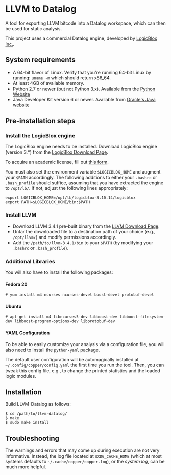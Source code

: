LLVM to Datalog
===============

A tool for exporting LLVM bitcode into a Datalog workspace, which can
then be used for static analysis.

This project uses a commercial Datalog engine, developed by
[LogicBlox Inc.](http://www.logicblox.com/).

System requirements
-------------------

* A 64-bit flavor of Linux. Verify that you're running 64-bit Linux by running: `uname -m` which should return x86_64.
* At least 4GB of available memory.
* Python 2.7 or newer (but not Python 3.x). Available from the [Python Website](http://www.python.org/) 
* Java Developer Kit version 6 or newer. Available from [Oracle's Java website](http://www.oracle.com/java)

Pre-installation steps
----------------------

### Install the LogicBlox engine

The LogicBlox engine needs to be installed. Download LogicBlox engine
(version 3.*) from the [LogicBlox Download Page](https://download.logicblox.com/).

To acquire an academic license, fill out
[this form](http://www.logicblox.com/academic-request-form.html).

You must also set the environment variable `$LOGICBLOX_HOME` and
augment your `$PATH` accordingly. The following additions to either
your `.bashrc` or `.bash_profile` should suffice, assuming that you
have extracted the engine to `/opt/lb/`. If not, adjust the following
lines appropriately:

    export LOGICBLOX_HOME=/opt/lb/logicblox-3.10.14/logicblox
    export PATH=$LOGICBLOX_HOME/bin:$PATH


### Install LLVM

* Download LLVM 3.4.1 pre-built binary from the
  [LLVM Download Page](http://www.llvm.org/releases/download.html#3.4.1). 
* Untar the downloaded file to a destination path of your choice
  (e.g., `/opt/llvm/`) and modify permissions accordingly. 
* Add the `/path/to/llvm-3.4.1/bin` to your `$PATH` (by modifying your
  `.bashrc` or `.bash_profile`). 

### Additional Libraries

You will also have to install the following packages:

#### Fedora 20

    # yum install m4 ncurses ncurses-devel boost-devel protobuf-devel

#### Ubuntu

    # apt-get install m4 libncurses5-dev libboost-dev libboost-filesystem-dev libboost-program-options-dev libprotobuf-dev

#### YAML Configuration

To be able to easily customize your analysis via a configuration file,
you will also need to install the `python-yaml` package.

The default user configuration will be automagically installed at
`~/.config/copper/config.yaml` the first time you run the tool. Then,
you can tweak this config file, e.g., to change the printed statistics
and the loaded logic modules.


Installation
------------

Build LLVM-Datalog as follows:

    $ cd /path/to/llvm-datalog/
    $ make
    $ sudo make install



Troubleshooting
---------------

The warnings and errors that may come up during execution are not very
informative. Instead, the log file located at `$XDG_CACHE_HOME` (which
at most systems defaults to `~/.cache/copper/copper.log`), or the
*system log*, can be much more helpful.
